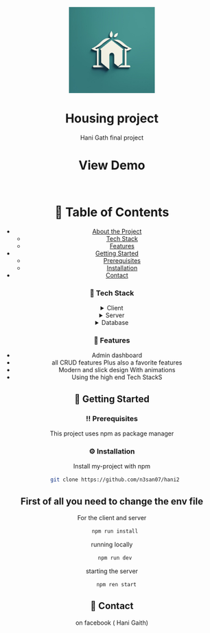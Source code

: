 <!--
Hey, thanks for using the awesome-readme-template template.
If you have any enhancements, then fork this project and create a pull request
or just open an issue with the label "enhancement".

Don't forget to give this project a star for additional support ;)
Maybe you can mention me or this repo in the acknowledgements too
-->
<div align="center">

  <img src="/CLIENT/public/logo.jpeg" alt="logo" width="200" height="auto" />
  <h1>Housing project</h1>
  
  <p>
    Hani Gath final project
  </p>
  
  
<h4>
<h1> <a href="https://houseappclient.vercel.app/"></a>
View Demo</h1>
<br />

<!-- Table of Contents -->

# :notebook_with_decorative_cover: Table of Contents

- [About the Project](#star2-about-the-project)
  - [Tech Stack](#space_invader-tech-stack)
  - [Features](#dart-features)
- [Getting Started](#toolbox-getting-started)
  - [Prerequisites](#bangbang-prerequisites)
  - [Installation](#gear-installation)
- [Contact](#handshake-contact)

### :space_invader: Tech Stack

<details>
  <summary>Client</summary>
  <ul>
    <li><a href="https://reactjs.org/">React.js</a></li>
    <li><a href="https://tanstack.com/query/v3/">react-query</a></li>
    <li><a href="https://www.npmjs.com/package/axios">axios</a></li>
    <li><a href="https://mui.com/">mui ui</a></li>
  </ul>
</details>

<details>
  <summary>Server</summary>
  <ul>
    <li><a href="https://expressjs.com/">Express.js</a></li>
    <li><a href="https://github.com/winstonjs/winston#readme">winston</a></li>
    <li><a href="https://nodemailer.com/">nodemailer</a></li>
    <li><a href="https://jwt.io/">jwt</a></li>
    <li><a href="https://mongoosejs.com/">mongoose.js</a></li>

  </ul>
</details>

<details>
<summary>Database</summary>
  <ul>
    <li><a href="https://www.mongodb.com/">MongoDB</a></li>
  </ul>
</details>

<!-- Features -->

### :dart: Features

- Admin dashboard
- all CRUD features Plus also a favorite features
- Modern and slick design With animations
- Using the high end Tech StackS

## :toolbox: Getting Started

### :bangbang: Prerequisites

This project uses npm as package manager

<!-- Installation -->

### :gear: Installation

Install my-project with npm

```bash
  git clone https://github.com/n3san07/hani2
```

 <h2>First of all you need to change the env file </h2>

For the client and server

```bash
  npm run install
```

running locally

```bash
  npm run dev
```

starting the server

```bash
   npm ren start

```

## :handshake: Contact

on facebook ( Hani Gaith)
